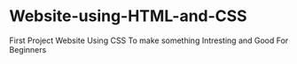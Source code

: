 # Website-using-HTML-and-CSS
First Project Website
Using CSS To make something Intresting and Good For Beginners
